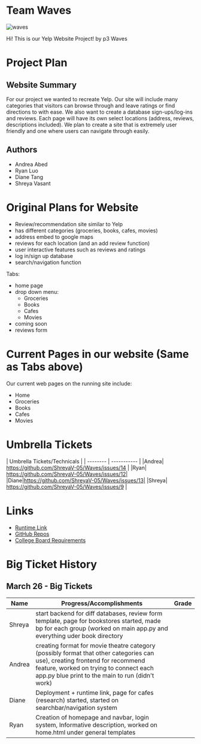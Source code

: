 # Team Waves
![waves](https://thumbs.gfycat.com/BlandSeparateAmericanpainthorse-max-14mb.gif)

Hi! This is our Yelp Website Project! by p3 Waves
# Project Plan
## Website Summary
For our project we wanted to recreate Yelp. Our site will include many categories that visitors can browse through and leave ratings or find directions to with ease. We also want to create a database sign-ups/log-ins and reviews. Each page will have its own select locations (address, reviews, descriptions included). We plan to create a site that is extremely user friendly and one where users can navigate through easily.
## Authors
* Andrea Abed
* Ryan Luo
* Diane Tang
* Shreya Vasant

# Original Plans for Website
* Review/recommendation site similar to Yelp
* has different categories (groceries, books, cafes, movies)
* address embed to google maps
* reviews for each location (and an add review function)
* user interactive features such as reviews and ratings
* log in/sign up database
* search/navigation function

Tabs: 
* home page
* drop down menu: 
  * Groceries
  * Books
  * Cafes
  * Movies
* coming soon
* reviews form


# Current Pages in our website (Same as Tabs above)
Our current web pages on the running site include:
* Home
* Groceries
*  Books
*  Cafes
*  Movies


# Umbrella Tickets
| Umbrella Tickets/Technicals |
| -------- | ----------- |
|Andrea| https://github.com/ShreyaV-05/Waves/issues/14 |
|Ryan| https://github.com/ShreyaV-05/Waves/issues/12|
|Diane|https://github.com/ShreyaV-05/Waves/issues/13|
|Shreya| https://github.com/ShreyaV-05/Waves/issues/9 |


# Links
* [Runtime Link](http://72.197.230.181:8080/)
* [GitHub Repos](https://github.com/ShreyaV-05/Waves/blob/main/README.md)
* [College Board Requirements](https://apcentral.collegeboard.org/pdf/ap-computer-science-principles-course-and-exam-description.pdf?course=ap-computer-science-principles)


# Big Ticket History

## March 26 - Big Tickets
|Name  |Progress/Accomplishments   |Grade   |
|---|---|---|
|Shreya   |start backend for diff databases, review form template, page for bookstores started, made bp for each group (worked on main app.py and everything uder book directory| |
|Andrea   | creating format for movie theatre category (possibly format that other categories can use), creating frontend for recommend feature, worked on trying to connect each app.py blue print to the main to run (didn't work)| |
|Diane   |Deployment + runtime link, page for cafes (research) started, started on searchbar/navigation system |  |
|Ryan  |Creation of homepage and navbar, login system, Informative description, worked on home.html under general templates|  |

